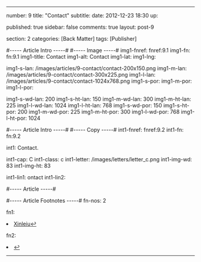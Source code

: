 ---

number: 9
title: "Contact"
subtitle:
date: 2012-12-23 18:30
up:

published: true
sidebar: false
comments: true
layout: post-9

section: 2
categories: [Back Matter]
tags: [Publisher]


#----- Article Intro -----#
#----- Image -----#
img1-fnref: fnref:9.1
img1-fn: fn:9.1
img1-title: Contact
img1-alt: Contact
img1-lat:
img1-lng:

img1-s-lan: /images/articles/9-contact/contact-200x150.png
img1-m-lan: /images/articles/9-contact/contact-300x225.png
img1-l-lan: /images/articles/9-contact/contact-1024x768.png
img1-s-por:
img1-m-por:	
img1-l-por:

img1-s-wd-lan: 200
img1-s-ht-lan: 150
img1-m-wd-lan: 300
img1-m-ht-lan: 225
img1-l-wd-lan: 1024
img1-l-ht-lan: 768
img1-s-wd-por: 150
img1-s-ht-por: 200
img1-m-wd-por: 225
img1-m-ht-por: 300
img1-l-wd-por: 768
img1-l-ht-por: 1024


#----- Article Intro -----#
#----- Copy -----#
int1-fnref: fnref:9.2
int1-fn: fn:9.2

int1: Contact.

int1-cap: C
int1-class: c
int1-letter: /images/letters/letter_c.png
int1-img-wd: 83
int1-img-ht: 83

int1-lin1: ontact
int1-lin2:


#----- Article -----#


#----- Article Footnotes -----#
fn-nos: 2

fn1: <li id="fn:1.1"><a href="http://www.xinlelu.com/en/node/280">Xinleiu</a><a href="#fnref:1.1">&#8617;</a></li>

fn2: <li id="fn:1.2"><a href="#fnref:1.2">&#8617;</a></li>

---